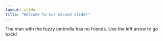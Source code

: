 ```yaml
---
layout: slide
title: "Welcome to our second slide!"
---
```

The man with the fuzzy umbrella has no friends.
Use the left arrow to go back!
